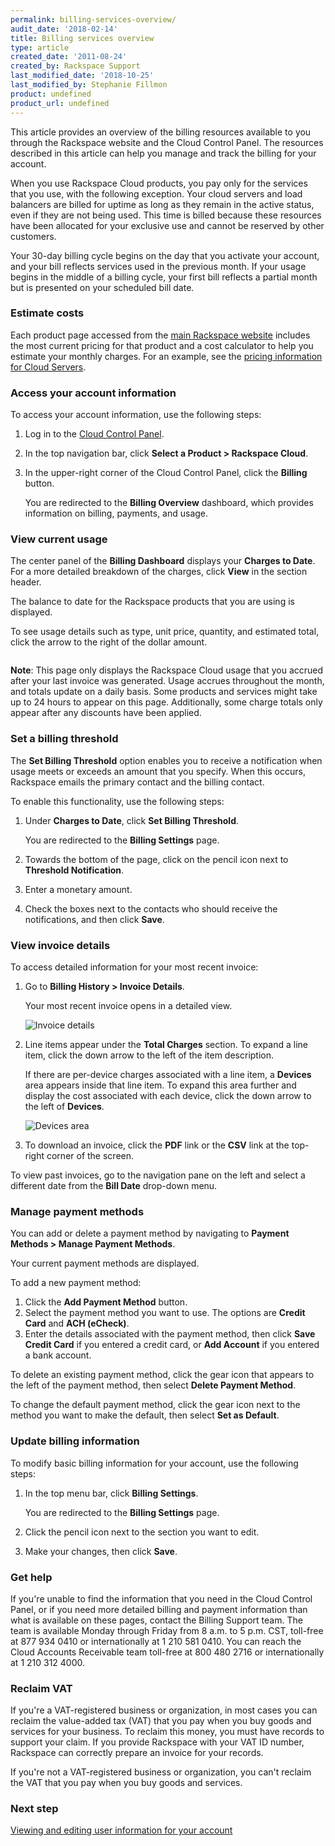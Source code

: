 ```yaml
---
permalink: billing-services-overview/
audit_date: '2018-02-14'
title: Billing services overview
type: article
created_date: '2011-08-24'
created_by: Rackspace Support
last_modified_date: '2018-10-25'
last_modified_by: Stephanie Fillmon
product: undefined
product_url: undefined
---
```


This article provides an overview of the billing resources available to you through the Rackspace website and the Cloud Control Panel. The resources described in this article can help you manage and track the billing for your account.

When you use Rackspace Cloud products, you pay only for the services that you use, with the following exception. Your cloud servers and load balancers are billed for uptime as long as they remain in the active status, even if they are not being used. This time is billed because these resources have been allocated for your exclusive use and cannot be reserved by other customers.

Your 30-day billing cycle begins on the day that you activate your account, and your bill reflects services used in the previous month. If your usage begins in the middle of a billing cycle, your first bill reflects a partial month but is presented on your scheduled bill date.

### Estimate costs

Each product page accessed from the [main Rackspace website](https://www.rackspace.com/) includes the most current pricing for that product and a cost calculator to help you estimate your monthly charges. For an example, see the [pricing information for Cloud Servers](https://www.rackspace.com/cloud/servers/pricing).

### Access your account information

To access your account information, use the following steps:

1. Log in to the [Cloud Control Panel](https://login.rackspace.com/).

2. In the top navigation bar, click **Select a Product > Rackspace Cloud**.

3. In the upper-right corner of the Cloud Control Panel, click the **Billing**
   button.

   You are redirected to the **Billing Overview** dashboard, which provides information on billing, payments, and usage.

### View current usage

The center panel of the **Billing Dashboard** displays your **Charges to Date**. For a more detailed breakdown of the charges, click **View** in the section header.

The balance to date for the Rackspace products that you are using is displayed.

To see usage details such as type, unit price, quantity, and estimated total, click the arrow to the right of the dollar amount.

<img src="{% asset_path general/billing-services-overview/chargestodate.png %}" alt="" />

**Note**: This page only displays the Rackspace Cloud usage that you accrued after your last invoice was generated. Usage accrues throughout the month, and
totals update on a daily basis. Some products and services might take up to 24 hours to appear on this page. Additionally, some charge totals only appear after any discounts have been applied.

### Set a billing threshold

The **Set Billing Threshold** option enables you to receive a notification when usage meets or exceeds an amount that you specify. When this occurs, Rackspace emails the primary contact and the billing contact.

To enable this functionality, use the following steps:

1. Under **Charges to Date**, click **Set Billing Threshold**.

   You are redirected to the **Billing Settings** page.

2. Towards the bottom of the page, click on the pencil icon next to
   **Threshold Notification**.

3. Enter a monetary amount.

4. Check the boxes next to the contacts who should receive the notifications,
   and then click **Save**.   

### View invoice details

To access detailed information for your most recent invoice:

1. Go to **Billing History > Invoice Details**.

   Your most recent invoice opens in a detailed view.

   <img src="{% asset_path general/billing-services-overview/invoice-detailed.png %}" alt="Invoice details" />

2. Line items appear under the **Total Charges** section. To expand a line
   item, click the down arrow to the left of the item description.

   If there are per-device charges associated with a line item, a **Devices**
   area appears inside that line item. To expand this area further and display
   the cost associated with each device, click the down arrow to the left of
   **Devices**.

   <img src="{% asset_path general/billing-services-overview/devices.png %}" alt="Devices area" />

3. To download an invoice, click the **PDF** link or the **CSV** link at the
   top-right corner of the screen.

To view past invoices, go to the navigation pane on the left and select a different date from the **Bill Date** drop-down menu.

### Manage payment methods

You can add or delete a payment method by navigating to **Payment Methods >
Manage Payment Methods**.

Your current payment methods are displayed.

To add a new payment method:

1. Click the **Add Payment Method** button.
2. Select the payment method you want to use. The options are **Credit Card**
   and **ACH (eCheck)**.
3. Enter the details associated with the payment method, then click **Save
   Credit Card** if you entered a credit card, or **Add Account** if you entered a bank account.

To delete an existing payment method, click the gear icon that appears to the
left of the payment method, then select **Delete Payment Method**.

To change the default payment method, click the gear icon next to the method
you want to make the default, then select **Set as Default**.

### Update billing information

To modify basic billing information for your account, use the following steps:

1. In the top menu bar, click **Billing Settings**.

   You are redirected to the **Billing Settings** page.

2. Click the pencil icon next to the section you want to edit.
3. Make your changes, then click **Save**.

### Get help

If you're unable to find the information that you need in the Cloud Control
Panel, or if you need more detailed billing and payment information than what
is available on these pages, contact the Billing Support team. The team is available Monday through Friday from 8 a.m. to 5 p.m. CST, toll-free at 877 934 0410 or internationally at 1 210 581 0410. You can reach the Cloud Accounts Receivable team toll-free at 800 480 2716 or internationally at
1 210 312 4000.

### Reclaim VAT

If you're a VAT-registered business or organization, in most cases you can reclaim the value-added tax (VAT) that you pay when you buy goods and services for your business. To reclaim this money, you must have records to support your claim. If you provide Rackspace with your VAT ID number, Rackspace can correctly prepare an invoice for your records.

If you're not a VAT-registered business or organization, you can't reclaim the VAT that you pay when you buy goods and services.

### Next step
[Viewing and editing user information for your account ](/how-to/viewing-and-editing-user-information-for-your-account)
